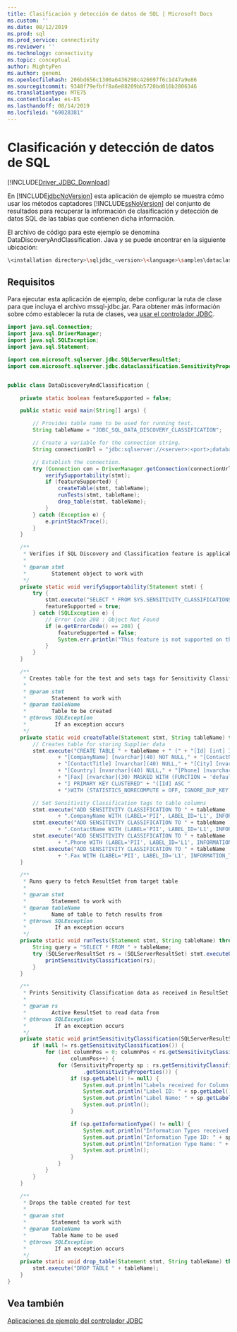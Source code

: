 ```yaml
---
title: Clasificación y detección de datos de SQL | Microsoft Docs
ms.custom: ''
ms.date: 08/12/2019
ms.prod: sql
ms.prod_service: connectivity
ms.reviewer: ''
ms.technology: connectivity
ms.topic: conceptual
author: MightyPen
ms.author: genemi
ms.openlocfilehash: 206bd656c1300a6436298c426697f6c1d47a9e86
ms.sourcegitcommit: 9348f79efbff8a6e88209bb5720bd016b2806346
ms.translationtype: MTE75
ms.contentlocale: es-ES
ms.lasthandoff: 08/14/2019
ms.locfileid: "69028381"
---
```

# <a name="sql-data-discovery-and-classification"></a>Clasificación y detección de datos de SQL

[!INCLUDE[Driver_JDBC_Download](../../../includes/driver_jdbc_download.md)]

En [!INCLUDE[jdbcNoVersion](../../../includes/jdbcnoversion_md.md)] esta aplicación de ejemplo se muestra cómo usar los métodos captadores [!INCLUDE[ssNoVersion](../../../includes/ssnoversion-md.md)] del conjunto de resultados para recuperar la información de clasificación y detección de datos SQL de las tablas que contienen dicha información.
  
El archivo de código para este ejemplo se denomina DataDiscoveryAndClassification. Java y se puede encontrar en la siguiente ubicación:  

```bash
\<installation directory>\sqljdbc_<version>\<language>\samples\dataclassification  
```

## <a name="requirements"></a>Requisitos  

Para ejecutar esta aplicación de ejemplo, debe configurar la ruta de clase para que incluya el archivo mssql-jdbc.jar. Para obtener más información sobre cómo establecer la ruta de clases, vea [usar el controlador JDBC](../../jdbc/using-the-jdbc-driver.md).

```java
import java.sql.Connection;
import java.sql.DriverManager;
import java.sql.SQLException;
import java.sql.Statement;

import com.microsoft.sqlserver.jdbc.SQLServerResultSet;
import com.microsoft.sqlserver.jdbc.dataclassification.SensitivityProperty;


public class DataDiscoveryAndClassification {

    private static boolean featureSupported = false;

    public static void main(String[] args) {

        // Provides table name to be used for running test.
        String tableName = "JDBC_SQL_DATA_DISCOVERY_CLASSIFICATION";

        // Create a variable for the connection string.
        String connectionUrl = "jdbc:sqlserver://<server>:<port>;databaseName=<database>;username=<user>;password=<password>;";

        // Establish the connection.
        try (Connection con = DriverManager.getConnection(connectionUrl); Statement stmt = con.createStatement()) {
            verifySupportability(stmt);
            if (featureSupported) {
                createTable(stmt, tableName);
                runTests(stmt, tableName);
                drop_table(stmt, tableName);
            }
        } catch (Exception e) {
            e.printStackTrace();
        }
    }

    /**
     * Verifies if SQL Discovery and Classification feature is applicable on target server.
     * 
     * @param stmt
     *        Statement object to work with
     */
    private static void verifySupportability(Statement stmt) {
        try {
            stmt.execute("SELECT * FROM SYS.SENSITIVITY_CLASSIFICATIONS");
            featureSupported = true;
        } catch (SQLException e) {
            // Error Code 208 : Object Not Found
            if (e.getErrorCode() == 208) {
                featureSupported = false;
                System.err.println("This feature is not supported on the target SQL Server.");
            }
        }
    }

    /**
     * Creates table for the test and sets tags for Sensitivity Classification
     * 
     * @param stmt
     *        Statement to work with
     * @param tableName
     *        Table to be created
     * @throws SQLException
     *         If an exception occurs
     */
    private static void createTable(Statement stmt, String tableName) throws SQLException {
        // Creates table for storing Supplier data
        stmt.execute("CREATE TABLE " + tableName + " (" + "[Id] [int] IDENTITY(1,1) NOT NULL,"
                + "[CompanyName] [nvarchar](40) NOT NULL," + "[ContactName] [nvarchar](50) NULL,"
                + "[ContactTitle] [nvarchar](40) NULL," + "[City] [nvarchar](40) NULL,"
                + "[Country] [nvarchar](40) NULL," + "[Phone] [nvarchar](30) MASKED WITH (FUNCTION = 'default()') NULL,"
                + "[Fax] [nvarchar](30) MASKED WITH (FUNCTION = 'default()') NULL," + "CONSTRAINT [PK_" + tableName
                + "] PRIMARY KEY CLUSTERED" + "([Id] ASC "
                + ")WITH (STATISTICS_NORECOMPUTE = OFF, IGNORE_DUP_KEY = OFF) ON [PRIMARY]" + ") ON [PRIMARY]");

        // Set Sensitivity Classification tags to table columns
        stmt.execute("ADD SENSITIVITY CLASSIFICATION TO " + tableName
                + ".CompanyName WITH (LABEL='PII', LABEL_ID='L1', INFORMATION_TYPE='Company name', INFORMATION_TYPE_ID='COMPANY')");
        stmt.execute("ADD SENSITIVITY CLASSIFICATION TO " + tableName
                + ".ContactName WITH (LABEL='PII', LABEL_ID='L1', INFORMATION_TYPE='Person name', INFORMATION_TYPE_ID='NAME')");
        stmt.execute("ADD SENSITIVITY CLASSIFICATION TO " + tableName
                + ".Phone WITH (LABEL='PII', LABEL_ID='L1', INFORMATION_TYPE='Contact Information', INFORMATION_TYPE_ID='CONTACT')");
        stmt.execute("ADD SENSITIVITY CLASSIFICATION TO " + tableName
                + ".Fax WITH (LABEL='PII', LABEL_ID='L1', INFORMATION_TYPE='Contact Information', INFORMATION_TYPE_ID='CONTACT')");
    }

    /**
     * Runs query to fetch ResultSet from target table
     * 
     * @param stmt
     *        Statement to work with
     * @param tableName
     *        Name of table to fetch results from
     * @throws SQLException
     *         If an exception occurs
     */
    private static void runTests(Statement stmt, String tableName) throws SQLException {
        String query = "SELECT * FROM " + tableName;
        try (SQLServerResultSet rs = (SQLServerResultSet) stmt.executeQuery(query)) {
            printSensitivityClassification(rs);
        }
    }

    /**
     * Prints Sensitivity Classification data as received in ResultSet
     * 
     * @param rs
     *        Active ResultSet to read data from
     * @throws SQLException
     *         If an exception occurs
     */
    private static void printSensitivityClassification(SQLServerResultSet rs) throws SQLException {
        if (null != rs.getSensitivityClassification()) {
            for (int columnPos = 0; columnPos < rs.getSensitivityClassification().getColumnSensitivities().size();
                    columnPos++) {
                for (SensitivityProperty sp : rs.getSensitivityClassification().getColumnSensitivities().get(columnPos)
                        .getSensitivityProperties()) {
                    if (sp.getLabel() != null) {
                        System.out.println("Labels received for Column : " + columnPos);
                        System.out.println("Label ID: " + sp.getLabel().getId());
                        System.out.println("Label Name: " + sp.getLabel().getName());
                        System.out.println();
                    }

                    if (sp.getInformationType() != null) {
                        System.out.println("Information Types received for Column : " + columnPos);
                        System.out.println("Information Type ID: " + sp.getInformationType().getId());
                        System.out.println("Information Type Name: " + sp.getInformationType().getName());
                        System.out.println();
                    }
                }
            }
        }
    }

    /**
     * Drops the table created for test
     * 
     * @param stmt
     *        Statement to work with
     * @param tableName
     *        Table Name to be used
     * @throws SQLException
     *         If an exception occurs
     */
    private static void drop_table(Statement stmt, String tableName) throws SQLException {
        stmt.execute("DROP TABLE " + tableName);
    }
}
```

## <a name="see-also"></a>Vea también

[Aplicaciones de ejemplo del controlador JDBC](../../jdbc/code-samples/sample-jdbc-driver-applications.md)  
